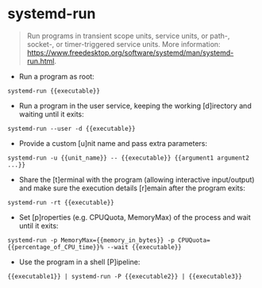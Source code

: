 # systemd-run

> Run programs in transient scope units, service units, or path-, socket-, or timer-triggered service units.
> More information: <https://www.freedesktop.org/software/systemd/man/systemd-run.html>.

- Run a program as root:

`systemd-run {{executable}}`

- Run a program in the user service, keeping the working [d]irectory and waiting until it exits:

`systemd-run --user -d {{executable}}`

- Provide a custom [u]nit name and pass extra parameters:

`systemd-run -u {{unit_name}} -- {{executable}} {{argument1 argument2 ...}}`

- Share the [t]erminal with the program (allowing interactive input/output) and make sure the execution details [r]emain after the program exits:

`systemd-run -rt {{executable}}`

- Set [p]roperties (e.g. CPUQuota, MemoryMax) of the process and wait until it exits:

`systemd-run -p MemoryMax={{memory_in_bytes}} -p CPUQuota={{percentage_of_CPU_time}}% --wait {{executable}}`

- Use the program in a shell [P]ipeline:

`{{executable1}} | systemd-run -P {{executable2}} | {{executable3}}`
